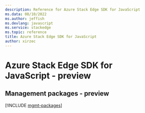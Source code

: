 ```yaml
---
description: Reference for Azure Stack Edge SDK for JavaScript
ms.data: 08/10/2022
ms.author: jeffish
ms.devlang: javascript
ms.service: stackedge
ms.topic: reference
title: Azure Stack Edge SDK for JavaScript
author: xirzec
---
```

# Azure Stack Edge SDK for JavaScript - preview

## Management packages - preview
[!INCLUDE [mgmt-packages](stack-edge-mgmt-index.md)]
